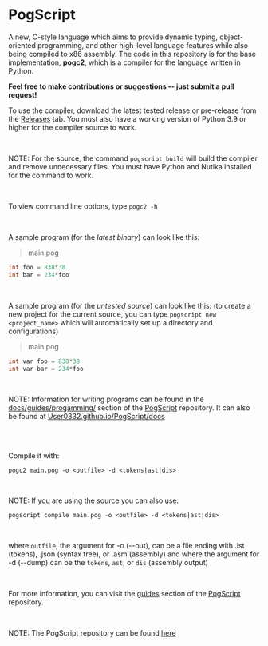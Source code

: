 # PogScript

A new, C-style language which aims to provide dynamic typing, object-oriented programming, and other high-level language features while also being compiled to x86 assembly. The code in this repository is for the base implementation, **pogc2**, which is a compiler for the language written in Python.

**Feel free to make contributions or suggestions -- just submit a pull request!**

To use the compiler, download the latest tested release or pre-release from the [Releases](https://github.com/User0332/PogScript/releases) tab. You must also have a working version of Python 3.9 or higher for the compiler source to work.

<br/>

NOTE: For the source, the command `pogscript build` will build the compiler and remove unnecessary files. You must have Python and Nutika installed for the command to work.

<br/>

To view command line options, type ```pogc2 -h```

<br/>

A sample program (for the *latest binary*) can look like this:

>main.pog

```c
int foo = 838*38
int bar = 234*foo
```

<br/>

A sample program (for the *untested source*) can look like this:
(to create a new project for the current source, you can type ```pogscript new <project_name>``` which will automatically set up a directory and configurations)

>main.pog

```c
int var foo = 838*38
int var bar = 234*foo
```

<br/>

NOTE: Information for writing programs can be found in the [docs/guides/progamming/](https://github.com/User0332/PogScript/tree/master/docs/guides/programming) section of the [PogScript](https://github.com/User0332/PogScript/) repository. It can also be found at [User0332.github.io/PogScript/docs](User0332.github.io/PogScript/docs)

<br/>
<br/>

Compile it with:

```console
pogc2 main.pog -o <outfile> -d <tokens|ast|dis>
```

<br/>

NOTE: If you are using the source you can also use:

```console
pogscript compile main.pog -o <outfile> -d <tokens|ast|dis>
```

<br/>

where `outfile`, the argument for -o (--out), can be a file ending with .lst (tokens), .json (syntax tree), or .asm (assembly) and where the argument for -d (--dump) can be the `tokens`, `ast`, or `dis` (assembly output)

<br/>

For more information, you can visit the [guides](https://github.com/User0332/PogScript/tree/master/docs/guides/) section of the [PogScript](https://github.com/User0332/PogScript/) repository.

<br/>

NOTE: The PogScript repository can be found [here](https://github.com/User0332/PogScript/)
